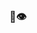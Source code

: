 ### 💋👁️

<!--

ng build --prod --base-href "https://tripleloser.github.io/tripleloser/"
npx angular-cli-ghpages --dir=dist

-->
